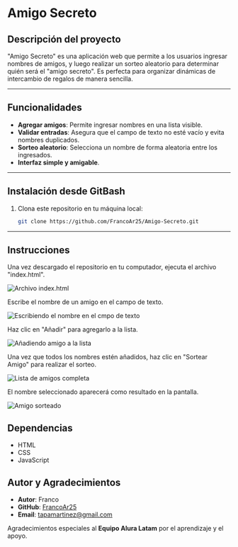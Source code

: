 # Amigo Secreto

## Descripción del proyecto
"Amigo Secreto" es una aplicación web que permite a los usuarios ingresar nombres de amigos, y luego realizar un sorteo aleatorio para determinar quién será el "amigo secreto". Es perfecta para organizar dinámicas de intercambio de regalos de manera sencilla.

---

## Funcionalidades
- **Agregar amigos**: Permite ingresar nombres en una lista visible.
- **Validar entradas**: Asegura que el campo de texto no esté vacío y evita nombres duplicados.
- **Sorteo aleatorio**: Selecciona un nombre de forma aleatoria entre los ingresados.
- **Interfaz simple y amigable**.

---

## Instalación desde GitBash
1. Clona este repositorio en tu máquina local:
    ```bash
   git clone https://github.com/FrancoAr25/Amigo-Secreto.git
   ```
---

## Instrucciones

Una vez descargado el repositorio en tu computador, ejecuta el archivo "index.html".

![Archivo index.html](assets/screenshots/index-html.png)

Escribe el nombre de un amigo en el campo de texto.

![Escribiendo el nombre en el cmpo de texto](assets/screenshots/escribir-nombre.png)

Haz clic en "Añadir" para agregarlo a la lista.

![Añadiendo amigo a la lista](assets/screenshots/añadir-nombre.png)

Una vez que todos los nombres estén añadidos, haz clic en "Sortear Amigo" para realizar el sorteo.

![Lista de amigos completa](assets/screenshots/lista-completa.png)

El nombre seleccionado aparecerá como resultado en la pantalla.

![Amigo sorteado](assets/screenshots/sortear-amigo.png)


## Dependencias
- HTML
- CSS
- JavaScript

## Autor y Agradecimientos

- **Autor**: Franco
- **GitHub**: [FrancoAr25](https://github.com/FrancoAr25)
- **Email**: tapamartinez@gmail.com

Agradecimientos especiales al **Equipo Alura Latam** por el aprendizaje y el apoyo.
